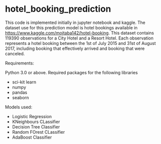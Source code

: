 # hotel_booking_prediction
This code is implemented initially in jupyter notebook and kaggle.
The dataset use for this prediction model is hotel bookings available in https://www.kaggle.com/mojtaba142/hotel-booking.
This dataset contains 119390 observations for a City Hotel and a Resort Hotel. Each observation represents a hotel booking between the 1st of July 2015 and 31st of August 2017, including booking that effectively arrived and booking that were canceled.

Requirements:

Python 3.0 or above.
Required packages for the following libraries
* sci-kit learn
* numpy
* pandas
* seaborn


Models used:
* Logistic Regression
* KNeighbours CLassifier
* Decision Tree Classifier
* Random FOrest CLassifier
* AdaBoost Classifier

